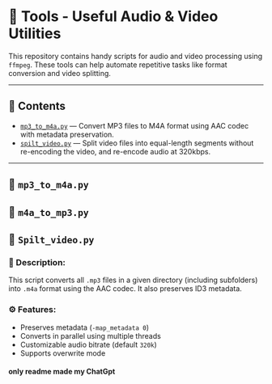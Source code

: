 # 🔧 Tools - Useful Audio & Video Utilities

This repository contains handy scripts for audio and video processing using `ffmpeg`. These tools can help automate repetitive tasks like format conversion and video splitting.

---

## 📁 Contents

- [`mp3_to_m4a.py`](#-mp3_to_m4apy) — Convert MP3 files to M4A format using AAC codec with metadata preservation.
- [`spilt_video.py`](#-spilt_videopy) — Split video files into equal-length segments without re-encoding the video, and re-encode audio at 320kbps.

---

## 🎵 `mp3_to_m4a.py`
## 🎵 `m4a_to_mp3.py`
## 🎵 `Spilt_video.py`

### 🔄 Description:
This script converts all `.mp3` files in a given directory (including subfolders) into `.m4a` format using the AAC codec. It also preserves ID3 metadata.

### ⚙️ Features:
- Preserves metadata (`-map_metadata 0`)
- Converts in parallel using multiple threads
- Customizable audio bitrate (default `320k`)
- Supports overwrite mode




#### only readme made my ChatGpt


